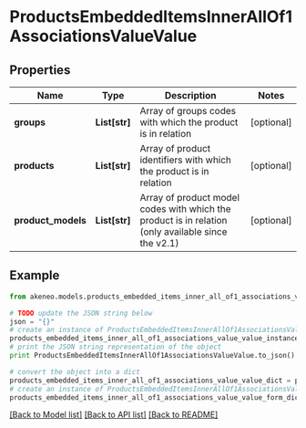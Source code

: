 # ProductsEmbeddedItemsInnerAllOf1AssociationsValueValue


## Properties
Name | Type | Description | Notes
------------ | ------------- | ------------- | -------------
**groups** | **List[str]** | Array of groups codes with which the product is in relation | [optional] 
**products** | **List[str]** | Array of product identifiers with which the product is in relation | [optional] 
**product_models** | **List[str]** | Array of product model codes with which the product is in relation (only available since the v2.1) | [optional] 

## Example

```python
from akeneo.models.products_embedded_items_inner_all_of1_associations_value_value import ProductsEmbeddedItemsInnerAllOf1AssociationsValueValue

# TODO update the JSON string below
json = "{}"
# create an instance of ProductsEmbeddedItemsInnerAllOf1AssociationsValueValue from a JSON string
products_embedded_items_inner_all_of1_associations_value_value_instance = ProductsEmbeddedItemsInnerAllOf1AssociationsValueValue.from_json(json)
# print the JSON string representation of the object
print ProductsEmbeddedItemsInnerAllOf1AssociationsValueValue.to_json()

# convert the object into a dict
products_embedded_items_inner_all_of1_associations_value_value_dict = products_embedded_items_inner_all_of1_associations_value_value_instance.to_dict()
# create an instance of ProductsEmbeddedItemsInnerAllOf1AssociationsValueValue from a dict
products_embedded_items_inner_all_of1_associations_value_value_form_dict = products_embedded_items_inner_all_of1_associations_value_value.from_dict(products_embedded_items_inner_all_of1_associations_value_value_dict)
```
[[Back to Model list]](../README.md#documentation-for-models) [[Back to API list]](../README.md#documentation-for-api-endpoints) [[Back to README]](../README.md)


